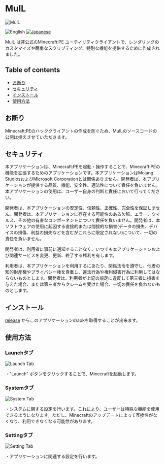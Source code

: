 # MulL

![MulL](https://enuwbt.neocities.org/images/ic_mull.png)

![English](https://img.shields.io/badge/English-inactive?style=for-the-badge)
[![Japanese](https://img.shields.io/badge/Japanese-informational?style=for-the-badge)](README_ja.md)

MulL は非公式のMinecraft:PE ユーティリティクライアントで、レンダリングのカスタマイズや簡単なスクリプティング、特別な機能を提供するために作成されました。

## Table of contents

- [お断り](#お断り)
- [セキュリティ](#セキュリティ)
- [インストール](#インストール)
- [使用方法](#使用方法)

## お断り
Minecraft:PEのハッククライアントの作成を防ぐため、MulLのソースコードの公開は控えさせていただきます。

## セキュリティ

本アプリケーションは、Minecraft:PEを起動・操作することで、Minecraft:PEの機能を拡張するためのアプリケーションです。本アプリケーションはMojang StudiosおよびMicrosoft Corporationとは関係ありません。開発者は、本アプリケーションが提供する品質、機能、安全性、適法性について責任を負いません。本アプリケーションの使用は、ユーザー自身の判断と責任において行ってください。

開発者は、本アプリケーションの安定性、信頼性、正確性、完全性を保証しません。開発者は、本アプリケーションに存在する可能性のある欠陥、エラー、ウィルス、その他の有害なコンポーネントについて責任を負いません。開発者は、本ソフトウェアの使用に起因する直接的または間接的な損害(データの損失、デバイスの損傷、利益の損失などを含むがこれらに限定されない)について、一切の責任を負いません。

開発者は、利用者に事前に通知することなく、いつでも本アプリケーションおよび関連サービスを変更、更新、終了する権利を有します。

利用者は、本アプリケーションを利用するにあたり、関係法令を遵守し、他者の知的財産権やプライバシー権を尊重し、違法行為や権利侵害行為に利用してはならないものとします。開発者は、利用者が上記の規定に違反して第三者に損害を与えた場合、または第三者からクレームを受けた場合、一切の責任を負わないものとします。

## インストール

[release]() からこのアプリケーションのapkを取得することが出来ます。

## 使用方法

### Launchタブ
![Launch Tab](https://enuwbt.neocities.org/images/mull_launch_tab.jpg)

・"Launch" ボタンをクリックすることで、Minecraftを起動します。

### Systemタブ
![System Tab](https://enuwbt.neocities.org/images/mull_system_tab.jpg)

・システムに関する設定を行います。これにより、ユーザーは特殊な機能を使用できるようになります。ただし、Minecraftのアップデートによって互換性がなくなり、利用できなくなる可能性があります。

### Settingタブ
![Setting Tab](https://enuwbt.neocities.org/images/mull_setting_tab.jpg)

・アプリケーションに関連する設定を行います。
  
